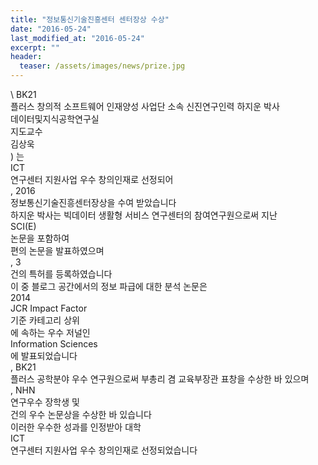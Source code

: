 ```yaml
---
title: "정보통신기술진흥센터 센터장상 수상"
date: "2016-05-24"
last_modified_at: "2016-05-24"
excerpt: ""
header:
  teaser: /assets/images/news/prize.jpg
---
```

\\
BK21<br>플러스 창의적 소프트웨어 인재양성 사업단 소속 신진연구인력 하지운 박사<br>데이터및지식공학연구실<br>지도교수<br>김상욱<br>) 는<br>ICT<br>연구센터 지원사업 우수 창의인재로 선정되어<br>, 2016<br>정보통신기술진흥센터장상을 수여 받았습니다<br>하지운 박사는 빅데이터 생활형 서비스 연구센터의 참여연구원으로써 지난<br>SCI(E)<br>논문을 포함하여<br>편의 논문을 발표하였으며<br>, 3<br>건의 특허를 등록하였습니다<br>이 중 블로그 공간에서의 정보 파급에 대한 분석 논문은<br>2014<br>JCR Impact Factor<br>기준 카테고리 상위<br>에 속하는 우수 저널인<br>Information Sciences<br>에 발표되었습니다<br>, BK21<br>플러스 공학분야 우수 연구원으로써 부총리 겸 교육부장관 표창을 수상한 바 있으며<br>, NHN<br>연구우수 장학생 및<br>건의 우수 논문상을 수상한 바 있습니다<br>이러한 우수한 성과를 인정받아 대학<br>ICT<br>연구센터 지원사업 우수 창의인재로 선정되었습니다